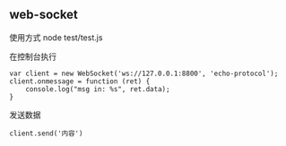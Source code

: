 ## web-socket

使用方式
node test/test.js

在控制台执行
```
var client = new WebSocket('ws://127.0.0.1:8800', 'echo-protocol');
client.onmessage = function (ret) {
    console.log("msg in: %s", ret.data);
}
```

发送数据
```
client.send('内容')
```